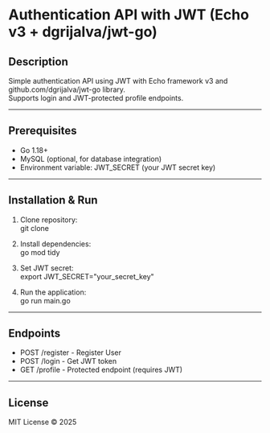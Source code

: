 # Authentication API with JWT (Echo v3 + dgrijalva/jwt-go)

## Description  
Simple authentication API using JWT with Echo framework v3 and github.com/dgrijalva/jwt-go library.  
Supports login and JWT-protected profile endpoints.

---

## Prerequisites  
- Go 1.18+  
- MySQL (optional, for database integration)  
- Environment variable: JWT_SECRET (your JWT secret key)  

---

## Installation & Run  

1. Clone repository:  
   git clone <repository-url>  

2. Install dependencies:  
   go mod tidy  

3. Set JWT secret:  
   export JWT_SECRET="your_secret_key"  

4. Run the application:  
   go run main.go  


---

## Endpoints 
- POST /register - Register User 
- POST /login - Get JWT token  
- GET /profile - Protected endpoint (requires JWT)  

---

## License  
MIT License © 2025